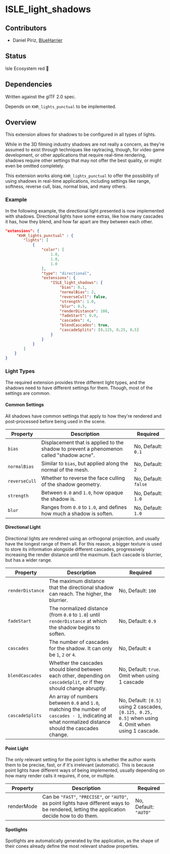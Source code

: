 # ISLE_light_shadows

## Contributors

* Daniel Píriz, [BlueHarrier](https://github.com/blueharrier/)

## Status

Isle Ecosystem red 🔴

## Dependencies

Written against the glTF 2.0 spec.

Depends on `KHR_lights_punctual` to be implemented.

## Overview

This extension allows for shadows to be configured in all types of lights.

While in the 3D filming industry shadows are not really a concern, as they're assumed to exist through techniques like raytracing, though, for video game development, or other applications that require real-time rendering, shadows require other settings that may not offer the best quality, or might even be omitted completely.

This extension works along `KHR_lights_punctual` to offer the possibility of using shadows in real-time applications, including settings like range, softness, reverse cull, bias, normal bias, and many others.

### Example

In the following example, the directional light presented is now implemented with shadows. Directional lights have some extras, like how many cascades it has, how they blend, and how far apart are they between each other.

```json
"extensions": {
     "KHR_lights_punctual" : {
        "lights": [
            {
                "color": [
                    1.0,
                    1.0,
                    1.0
                ],
                "type": "directional",
                "extensions": {
                    "ISLE_light_shadows": {
                        "bias": 0.1,
                        "normalBias": 2,
                        "reverseCull": false,
                        "strength": 1.0,
                        "blur": 0.5,
                        "renderDistance": 100,
                        "fadeStart": 0.9,
                        "cascades": 4,
                        "blendCascades": true,
                        "cascadeSplits": [0.125, 0.25, 0.5]
                    }
                }
            }
        ]
    }
}
```

### Light Types

The required extension provides three different light types, and the shadows need to have different settings for them. Though, most of the settings are common.

#### Common Settings

All shadows have common settings that apply to how they're rendered and post-processed before being used in the scene.

| Property      | Description                                                                              | Required             |
|---------------|------------------------------------------------------------------------------------------|----------------------|
| `bias`        | Displacement that is applied to the shadow to prevent a phenomenon called "shadow acne". | No, Default: `0.1`   |
| `normalBias`  | Similar to `bias`, but applied along the normal of the mesh.                             | No, Default: `2`     |
| `reverseCull` | Whether to reverse the face culling of the shadow geometry.                              | No, Default: `false` |
| `strength`    | Between `0.0` and `1.0`, how opaque the shadow is.                                       | No, Default: `1.0`   |
| `blur`        | Ranges from `0.0` to `1.0`, and defines how much a shadow is soften.                     | No, Default: `1.0`   |


#### Directional Light

Directional lights are rendered using an orthogonal projection, and usually have the longest range of them all. For this reason, a bigger texture is used to store its information alongside different cascades, progressively increasing the render distance until the maximum. Each cascade is blurrier, but has a wider range.

| Property         | Description                                                                                                | Required                                       |
|------------------|------------------------------------------------------------------------------------------------------------|------------------------------------------------|
| `renderDistance` | The maximum distance that the directional shadow can reach. The higher, the blurrier.                      | No, Default: `100`                             |
| `fadeStart`      | The normalized distance (from `0.0` to `1.0`) until `renderDistance` at which the shadow begins to soften. | No, Default: `0.9`                             |
| `cascades`       | The number of cascades for the shadow. It can only be `1`, `2` or `4`.                                     | No, Default: `4`                               |
| `blendCascades`  | Whether the cascades should blend between each other, depending on `cascadeSplit`, or if they should change abruptly.                                                                                                                     | No, Default: `true`. Omit when using 1 cascade |
| `cascadeSplits`  | An array of numbers between `0.0` and `1.0`, matching the number of `cascades - 1`, indicating at what normalized distance should the cascades change.                                                                                                                       | No, Default: `[0.5]` using 2 cascades, `[0.125, 0.25, 0.5]` when using 4. Omit when using 1 cascade. |

#### Point Light

The only relevant setting for the point lights is whether the author wants them to be precise, fast, or if it's irrelevant (automatic). This is because point lights have different ways of being implemented, usually depending on how many render calls it requires, if one, or multiple.

| Property   | Description                                                                                                                                   | Required              |
|------------|-----------------------------------------------------------------------------------------------------------------------------------------------|-----------------------|
| renderMode | Can be `"FAST"`, `"PRECISE"`, or `"AUTO"`, as point lights have different ways to be rendered, letting the application decide how to do them. | No, Default: `"AUTO"` |

#### Spotlights

Spotlights are automatically generated by the application, as the shape of their cones already define the most relevant shadow properties.

